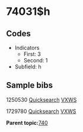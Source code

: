 # 74031$h

## Codes

-   Indicators
    -   First: 3
    -   Second: 1
-   Subfield: h

## Sample bibs

1250530 [Quicksearch](https://search.library.yale.edu/catalog/1250530) [VXWS](http://prodorbis.library.yale.edu:7014/vxws/GetHoldingsService?bibId=1250530)

1729780 [Quicksearch](https://search.library.yale.edu/catalog/1729780) [VXWS](http://prodorbis.library.yale.edu:7014/vxws/GetHoldingsService?bibId=1729780)

**Parent topic:**[740](../../tags/740/740.md)

